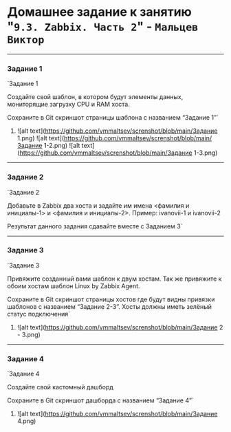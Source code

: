 # Домашнее задание к занятию "`9.3. Zabbix. Часть 2`" - `Мальцев Виктор`

---

### Задание 1

`Задание 1

Создайте свой шаблон, в котором будут элементы данных, мониторящие загрузку CPU и RAM хоста.

Сохраните в Git скриншот страницы шаблона с названием “Задание 1”`

1) ![alt text](https://github.com/vmmaltsev/screnshot/blob/main/Задание 1.png)
![alt text](https://github.com/vmmaltsev/screnshot/blob/main/Задание 1-2.png)
![alt text](https://github.com/vmmaltsev/screnshot/blob/main/Задание 1-3.png)

---

### Задание 2

`Задание 2

Добавьте в Zabbix два хоста и задайте им имена <фамилия и инициалы-1> и <фамилия и инициалы-2>. Пример: ivanovii-1 и ivanovii-2

Результат данного задания сдавайте вместе с Заданием 3`

---

### Задание 3

`Задание 3

Привяжите созданный вами шаблон к двум хостам. Так же привяжите к обоим хостам шаблон Linux by Zabbix Agent.

Сохраните в Git скриншот страницы хостов где будут видны привязки шаблонов с названием “Задание 2-3”. Хосты должны иметь зелёный статус подключения`

1) ![alt text](https://github.com/vmmaltsev/screnshot/blob/main/Задание 2 - 3.png)

---

### Задание 4

`Задание 4

Создайте свой кастомный дашборд

Сохраните в Git скриншот дашборда с названием “Задание 4”`

1) ![alt text](https://github.com/vmmaltsev/screnshot/blob/main/Задание 4.png)




